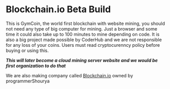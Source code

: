 # Blockchain.io  Beta Build
This is GymCoin, the world first blockchain with website mining, you should not need any type of big computer for mining. Just a browser and some time it could also take up to 100 minutes to mine depending on code. It is also a big project made possible by CoderHub and we are not responsible for any loss of your coins. Users must read cryptocurenncy policy before buying or using this.

***This will later become a cloud mining server website  and we would be first organization to do that***

We are also making company  called [Blockchain.io](blockchain.io) owned by programmerShourya

